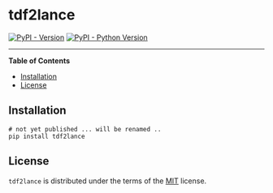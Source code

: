 # tdf2lance

[![PyPI - Version](https://img.shields.io/pypi/v/tdf2lance.svg)](https://pypi.org/project/tdf2lance)
[![PyPI - Python Version](https://img.shields.io/pypi/pyversions/tdf2lance.svg)](https://pypi.org/project/tdf2lance)

-----

**Table of Contents**

- [Installation](#installation)
- [License](#license)

## Installation

```console
# not yet published ... will be renamed ..
pip install tdf2lance
```

## License

`tdf2lance` is distributed under the terms of the [MIT](https://spdx.org/licenses/MIT.html) license.
